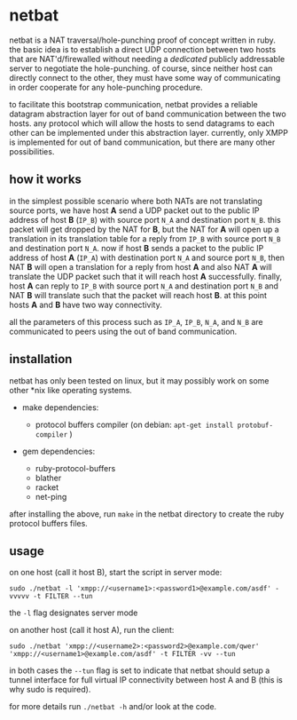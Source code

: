 # netbat

netbat is a NAT traversal/hole-punching proof of 
concept written in ruby. the basic idea is to
establish a direct UDP connection between two
hosts that are NAT'd/firewalled without needing
a _dedicated_ publicly addressable server to
negotiate the hole-punching. of course, since
neither host can directly connect to the other,
they must have some way of communicating in 
order cooperate for any hole-punching procedure.

to facilitate this bootstrap communication, 
netbat provides a reliable datagram abstraction
layer for out of band communication between the
two hosts. any protocol which will allow the
hosts to send datagrams to each other can be
implemented under this abstraction layer. 
currently, only XMPP is implemented for out of
band communication, but there are many other
possibilities.


## how it works

in the simplest possible scenario where both 
NATs are not translating source ports, we have 
host **A** send a UDP packet out to the public IP 
address of host **B** (`IP_B`) with source port `N_A` 
and destination port `N_B`. this packet will get 
dropped by the NAT for **B**, but the NAT for **A** 
will open up a translation in its translation 
table for a reply from `IP_B` with source port 
`N_B` and destination port `N_A`. now if host **B** 
sends a packet to the public IP address of 
host **A** (`IP_A`) with destination port `N_A` and 
source port `N_B`, then NAT **B** will open a 
translation for a reply from host **A** and also 
NAT **A** will translate the UDP packet such that 
it will reach host **A** successfully. finally, 
host **A** can reply to `IP_B` with source port `N_A` 
and destination port `N_B` and NAT **B** will 
translate such that the packet will reach host 
**B**. at this point hosts **A** and **B** have two way 
connectivity.

all the parameters of this process such as 
`IP_A`, `IP_B`, `N_A`, and `N_B` are communicated to
peers using the out of band communication. 


## installation

netbat has only been tested on linux, but it
may possibly work on some other *nix like 
operating systems.

* make dependencies: 
	* protocol buffers compiler 
	  (on debian: `apt-get install protobuf-compiler` )

* gem dependencies:
	* ruby-protocol-buffers
	* blather
	* racket
	* net-ping

after installing the above, run
`make`
in the netbat directory to create the ruby
protocol buffers files.


## usage

on one host (call it host B), start the script
in server mode:  
```
sudo ./netbat -l 'xmpp://<username1>:<password1>@example.com/asdf' -vvvvv -t FILTER --tun
```
the `-l` flag designates server mode

on another host (call it host A), run the client:  
```
sudo ./netbat 'xmpp://<username2>:<password2>@example.com/qwer' 'xmpp://<username1>@example.com/asdf' -t FILTER -vv --tun
```

in both cases the `--tun` flag is set to indicate
that netbat should setup a tunnel interface 
for full virtual IP connectivity between host
A and B (this is why sudo is required).

for more details run `./netbat -h` and/or look at the code.
